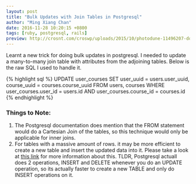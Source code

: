 ```yaml
---
layout: post
title: "Bulk Updates with Join Tables in Postgresql"
author: "Ming Xiang Chan"
date: 2016-11-28 10:20:15 +0800
tags: [ruby, postgresql, rails]
preview: http://crosnt.com/croswp/uploads/2015/10/photodune-11496207-doctor-working-with-laptop-computer-in-medical-workspace-office-xs.jpg
---
```


Learnt a new trick for doing bulk updates in postgresql. I needed to update a many-to-many join table with attributes from the adjoining tables. Below is the raw SQL I used to handle it.

{% highlight sql %}
UPDATE user_courses
SET user_uuid = users.user_uuid,
    course_uuid = courses.course_uuid
FROM users, courses
WHERE user_courses.user_id = users.id
AND user_courses.course_id = courses.id
{% endhighlight %}

### Things to Note:

1. The Postgresql documentation does mention that the FROM statement would do a Cartesian Join of the tables, so this technique would only be applicable for inner joins.
2. For tables with a massive amount of rows. it may be more efficient to create a new table and insert the updated data into it. Please take a look at [this link](http://blog.codacy.com/2015/05/14/how-to-update-large-tables-in-postgresql/) for more information about this. TLDR, Postgresql actuall does 2 operations, INSERT and DELETE whenever you do an UPDATE operation, so its actually faster to create a new TABLE and only do INSERT operations on it.



